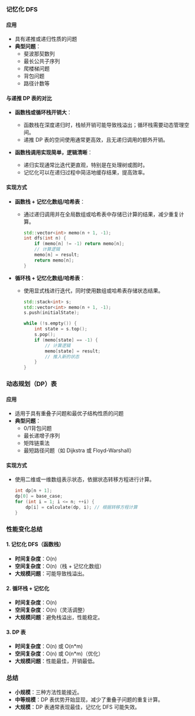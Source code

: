 ### 记忆化 DFS

#### 应用
- 具有递推或递归性质的问题
- **典型问题**：
  - 斐波那契数列
  - 最长公共子序列
  - 爬楼梯问题
  - 背包问题
  - 路径计数等

#### 与递推 DP 表的对比
- **函数栈或循环栈开销大**：
  - 函数栈在深度递归时，栈帧开销可能导致栈溢出；循环栈需要动态管理空间。
  - 递推 DP 表的空间使用通常更高效，且无递归调用的额外开销。

- **函数栈调用实现简单，逻辑清晰**：
  - 递归实现通常比迭代更直观，特别是在处理树或图时。
  - 记忆化可以在递归过程中简洁地缓存结果，提高效率。

#### 实现方式
- **函数栈 + 记忆化数组/哈希表**：
  - 通过递归调用并在全局数组或哈希表中存储已计算的结果，减少重复计算。

    ```cpp
    std::vector<int> memo(n + 1, -1);
    int dfs(int n) {
        if (memo[n] != -1) return memo[n];
        // 计算逻辑
        memo[n] = result;
        return memo[n];
    }
    ```

- **循环栈 + 记忆化数组/哈希表**：
  - 使用显式栈进行迭代，同时使用数组或哈希表存储状态结果。

    ```cpp
    std::stack<int> s;
    std::vector<int> memo(n + 1, -1);
    s.push(initialState);
    
    while (!s.empty()) {
        int state = s.top();
        s.pop();
        if (memo[state] == -1) {
            // 计算逻辑
            memo[state] = result;
            // 推入新的状态
        }
    }
    ```

### 动态规划（DP）表

#### 应用
- 适用于具有重叠子问题和最优子结构性质的问题
- **典型问题**：
  - 0/1背包问题
  - 最长递增子序列
  - 矩阵链乘法
  - 最短路径问题（如 Dijkstra 或 Floyd-Warshall）

#### 实现方式
- 使用二维或一维数组表示状态，依据状态转移方程进行计算。

    ```cpp
    int dp[n + 1];
    dp[0] = base_case;
    for (int i = 1; i <= n; ++i) {
        dp[i] = calculate(dp, i); // 根据转移方程计算
    }
    ```

### 性能变化总结
#### 1. 记忆化 DFS（函数栈）
- **时间复杂度**：O(n)
- **空间复杂度**：O(n)（栈 + 记忆化数组）
- **大规模问题**：可能导致栈溢出。

#### 2. 循环栈 + 记忆化
- **时间复杂度**：O(n)
- **空间复杂度**：O(n)（灵活调整）
- **大规模问题**：避免栈溢出，性能稳定。

#### 3. DP 表
- **时间复杂度**：O(n) 或 O(n*m)
- **空间复杂度**：O(n) 或 O(n*m)（优化）
- **大规模问题**：性能最佳，开销最低。

### 总结
- **小规模**：三种方法性能接近。
- **中等规模**：DP 表优势开始显现，减少了重叠子问题的重复计算。
- **大规模**：DP 表通常表现最佳，记忆化 DFS 可能失效。

